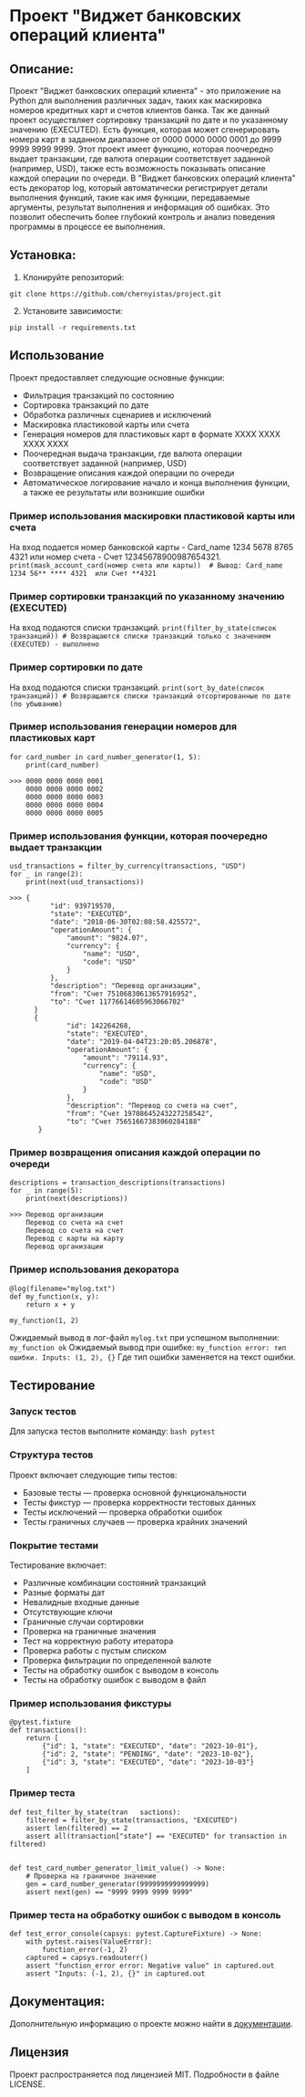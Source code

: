 # Проект "Виджет банковских операций клиента"

## Описание:

Проект "Виджет банковских операций клиента" - это приложение на Python для выполнения различных задач, таких как
маскировка номеров кредитных карт и счетов клиентов банка.
Так же данный проект осуществляет сортировку транзакций по дате и по указанному значению (EXECUTED).
Есть функция, которая может сгенерировать номера карт в заданном диапазоне
от 0000 0000 0000 0001 до 9999 9999 9999 9999. Этот проект имеет функцию, которая
поочередно выдает транзакции, где валюта операции соответствует заданной (например, USD), также есть возможность
показывать описание каждой операции по очереди. В "Виджет банковских операций клиента" есть декоратор log, который
автоматически регистрирует детали выполнения функций, такие как имя функции, передаваемые аргументы,
результат выполнения и информация об ошибках. Это позволит обеспечить более глубокий контроль и анализ поведения
программы в процессе ее выполнения.

## Установка:

1. Клонируйте репозиторий:

```
git clone https://github.com/chernyistas/project.git
```

2. Установите зависимости:

```
pip install -r requirements.txt
```

## Использование

Проект предоставляет следующие основные функции:

- Фильтрация транзакций по состоянию
- Сортировка транзакций по дате
- Обработка различных сценариев и исключений
- Маскировка пластиковой карты или счета
- Генерация номеров для пластиковых карт в формате XXXX XXXX XXXX XXXX
- Поочередная выдача транзакции, где валюта операции соответствует заданной (например, USD)
- Возвращение описания каждой операции по очереди
- Автоматическое логирование начало и конца выполнения функции, а также ее результаты или возникшие ошибки

### Пример использования маскировки пластиковой карты или счета

На вход подается номер банковской карты - Card_name 1234 5678 8765 4321
или номер счета - Счет 12345678900987654321.
``
print(mask_account_card(номер счета или карты))  # Вывод: Card_name 1234 56** **** 4321  или Счет **4321 
``

### Пример сортировки транзакций по указанному значению (EXECUTED)

На вход подаются списки транзакций.
``
print(filter_by_state(список транзакций)) # Возвращаются списки транзакций только с значением (EXECUTED) - выполнено
``

### Пример сортировки по дате

На вход подаются списки транзакций.
``
print(sort_by_date(список транзакций)) # Возвращаются списки транзакций отсортированные по дате (по убыванию)
``

### Пример использования генерации номеров для пластиковых карт

````
for card_number in card_number_generator(1, 5):
    print(card_number)

>>> 0000 0000 0000 0001
    0000 0000 0000 0002
    0000 0000 0000 0003
    0000 0000 0000 0004
    0000 0000 0000 0005
````

### Пример использования функции, которая поочередно выдает транзакции

````
usd_transactions = filter_by_currency(transactions, "USD")
for _ in range(2):
    print(next(usd_transactions))

>>> {
          "id": 939719570,
          "state": "EXECUTED",
          "date": "2018-06-30T02:08:58.425572",
          "operationAmount": {
              "amount": "9824.07",
              "currency": {
                  "name": "USD",
                  "code": "USD"
              }
          },
          "description": "Перевод организации",
          "from": "Счет 75106830613657916952",
          "to": "Счет 11776614605963066702"
      }
      {
              "id": 142264268,
              "state": "EXECUTED",
              "date": "2019-04-04T23:20:05.206878",
              "operationAmount": {
                  "amount": "79114.93",
                  "currency": {
                      "name": "USD",
                      "code": "USD"
                  }
              },
              "description": "Перевод со счета на счет",
              "from": "Счет 19708645243227258542",
              "to": "Счет 75651667383060284188"
       }
````

### Пример возвращения описания каждой операции по очереди

````
descriptions = transaction_descriptions(transactions)
for _ in range(5):
    print(next(descriptions))

>>> Перевод организации
    Перевод со счета на счет
    Перевод со счета на счет
    Перевод с карты на карту
    Перевод организации
````

### Пример использования декоратора

````
@log(filename="mylog.txt")
def my_function(x, y):
    return x + y

my_function(1, 2)
````

Ожидаемый вывод в лог-файл
``
mylog.txt
``
при успешном выполнении:
``
my_function ok
``
Ожидаемый вывод при ошибке:
``
my_function error: тип ошибки. Inputs: (1, 2), {}
``
Где тип ошибки заменяется на текст ошибки.

## Тестирование

### Запуск тестов

Для запуска тестов выполните команду:
``
bash
pytest
``

### Структура тестов

Проект включает следующие типы тестов:

- Базовые тесты — проверка основной функциональности
- Тесты фикстур — проверка корректности тестовых данных
- Тесты исключений — проверка обработки ошибок
- Тесты граничных случаев — проверка крайних значений

### Покрытие тестами

Тестирование включает:

- Различные комбинации состояний транзакций
- Разные форматы дат
- Невалидные входные данные
- Отсутствующие ключи
- Граничные случаи сортировки
- Проверка на граничные значения
- Тест на корректную работу итератора
- Проверка работы с пустым списком
- Проверка фильтрации по определенной валюте
- Тесты на обработку ошибок с выводом в консоль
- Тесты на обработку ошибок с выводом в файл

### Пример использования фикстуры

```
@pytest.fixture
def transactions():
    return [
        {"id": 1, "state": "EXECUTED", "date": "2023-10-01"},
        {"id": 2, "state": "PENDING", "date": "2023-10-02"},
        {"id": 3, "state": "EXECUTED", "date": "2023-10-03"}
    ]
```

### Пример теста

```
def test_filter_by_state(tran   sactions):
    filtered = filter_by_state(transactions, "EXECUTED")
    assert len(filtered) == 2
    assert all(transaction["state"] == "EXECUTED" for transaction in filtered)
    
    
def test_card_number_generator_limit_value() -> None:
    # Проверка на граничное значение
    gen = card_number_generator(9999999999999999)
    assert next(gen) == "9999 9999 9999 9999"
```

### Пример теста на обработку ошибок с выводом в консоль

````
def test_error_console(capsys: pytest.CaptureFixture) -> None:
    with pytest.raises(ValueError):
        function_error(-1, 2)
    captured = capsys.readouterr()
    assert "function_error error: Negative value" in captured.out
    assert "Inputs: (-1, 2), {}" in captured.out

````

## Документация:

Дополнительную информацию о проекте можно найти в [документации](/README.md).

## Лицензия

Проект распространяется под лицензией MIT. Подробности в файле LICENSE.

